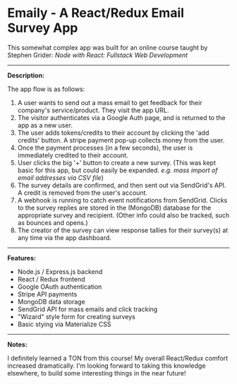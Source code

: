 # Emaily - A React/Redux Email Survey App

This somewhat complex app was built for an online course taught by Stephen Grider: _Node with React: Fullstack Web Development_

---

**Description:**

The app flow is as follows:

1.  A user wants to send out a mass email to get feedback for their company's service/product. They visit the app URL.
2.  The visitor authenticates via a Google Auth page, and is returned to the app as a new user.
3.  The user adds tokens/credits to their account by clicking the 'add credits' button. A stripe payment pop-up collects money from the user.
4.  Once the payment processes (in a few seconds), the user is immediately credited to their account.
5.  User clicks the big '+' button to create a new survey. (This was kept basic for this app, but could easily be expanded. _e.g. mass import of email addresses via CSV file_)
6.  The survey details are confirmed, and then sent out via SendGrid's API. A credit is removed from the user's account.
7.  A webhook is running to catch event notifications from SendGrid. Clicks to the survey replies are stored in the (MongoDB) database for the appropriate survey and recipient. (Other info could also be tracked, such as bounces and opens.)
8.  The creator of the survey can view response tallies for their survey(s) at any time via the app dashboard.

---

**Features:**

* Node.js / Express.js backend
* React / Redux frontend
* Google OAuth authentication
* Stripe API payments
* MongoDB data storage
* SendGrid API for mass emails and click tracking
* "Wizard" style form for creating surveys
* Basic stying via Materialize CSS

---

**Notes:**

I definitely learned a TON from this course! My overall React/Redux comfort increased dramatically. I'm looking forward to taking this knowledge elsewhere, to build some interesting things in the near future!
